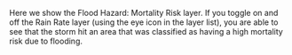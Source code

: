<p>Here we show the Flood Hazard: Mortality Risk layer. If you toggle on and off the Rain Rate layer (using the eye icon in the layer list), you are able to see that the storm hit an area that was classified as having a high mortality risk due to flooding.</p>

